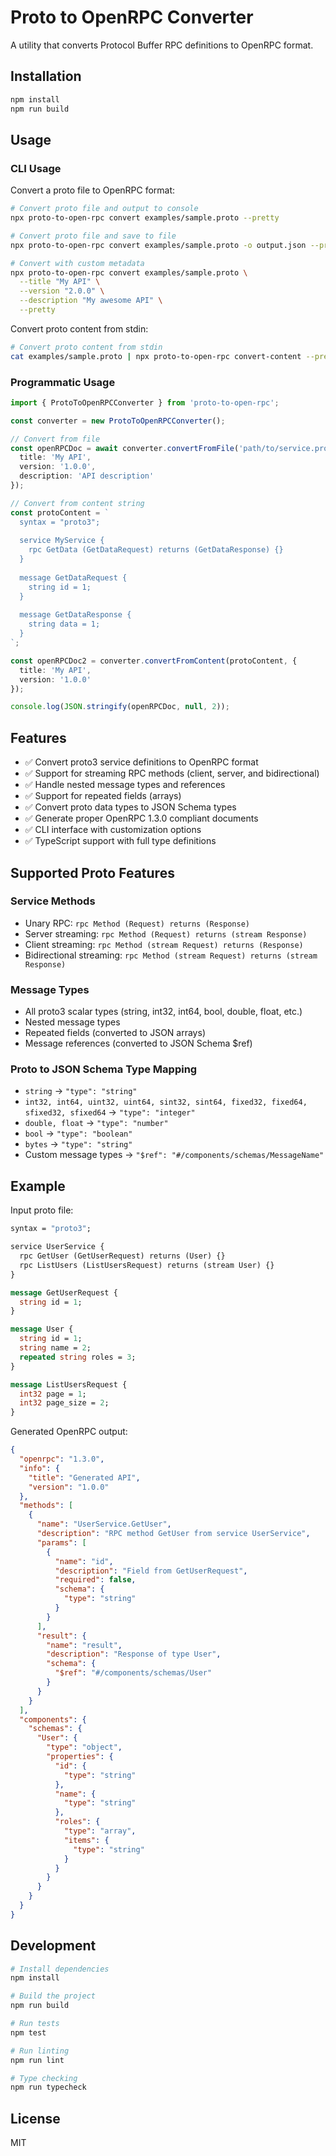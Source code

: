 # Proto to OpenRPC Converter

A utility that converts Protocol Buffer RPC definitions to OpenRPC format.

## Installation

```bash
npm install
npm run build
```

## Usage

### CLI Usage

Convert a proto file to OpenRPC format:

```bash
# Convert proto file and output to console
npx proto-to-open-rpc convert examples/sample.proto --pretty

# Convert proto file and save to file
npx proto-to-open-rpc convert examples/sample.proto -o output.json --pretty

# Convert with custom metadata
npx proto-to-open-rpc convert examples/sample.proto \
  --title "My API" \
  --version "2.0.0" \
  --description "My awesome API" \
  --pretty
```

Convert proto content from stdin:

```bash
# Convert proto content from stdin
cat examples/sample.proto | npx proto-to-open-rpc convert-content --pretty
```

### Programmatic Usage

```typescript
import { ProtoToOpenRPCConverter } from 'proto-to-open-rpc';

const converter = new ProtoToOpenRPCConverter();

// Convert from file
const openRPCDoc = await converter.convertFromFile('path/to/service.proto', {
  title: 'My API',
  version: '1.0.0',
  description: 'API description'
});

// Convert from content string
const protoContent = `
  syntax = "proto3";
  
  service MyService {
    rpc GetData (GetDataRequest) returns (GetDataResponse) {}
  }
  
  message GetDataRequest {
    string id = 1;
  }
  
  message GetDataResponse {
    string data = 1;
  }
`;

const openRPCDoc2 = converter.convertFromContent(protoContent, {
  title: 'My API',
  version: '1.0.0'
});

console.log(JSON.stringify(openRPCDoc, null, 2));
```

## Features

- ✅ Convert proto3 service definitions to OpenRPC format
- ✅ Support for streaming RPC methods (client, server, and bidirectional)
- ✅ Handle nested message types and references
- ✅ Support for repeated fields (arrays)
- ✅ Convert proto data types to JSON Schema types
- ✅ Generate proper OpenRPC 1.3.0 compliant documents
- ✅ CLI interface with customization options
- ✅ TypeScript support with full type definitions

## Supported Proto Features

### Service Methods
- Unary RPC: `rpc Method (Request) returns (Response)`
- Server streaming: `rpc Method (Request) returns (stream Response)`
- Client streaming: `rpc Method (stream Request) returns (Response)`
- Bidirectional streaming: `rpc Method (stream Request) returns (stream Response)`

### Message Types
- All proto3 scalar types (string, int32, int64, bool, double, float, etc.)
- Nested message types
- Repeated fields (converted to JSON arrays)
- Message references (converted to JSON Schema $ref)

### Proto to JSON Schema Type Mapping
- `string` → `"type": "string"`
- `int32, int64, uint32, uint64, sint32, sint64, fixed32, fixed64, sfixed32, sfixed64` → `"type": "integer"`
- `double, float` → `"type": "number"`
- `bool` → `"type": "boolean"`
- `bytes` → `"type": "string"`
- Custom message types → `"$ref": "#/components/schemas/MessageName"`

## Example

Input proto file:
```protobuf
syntax = "proto3";

service UserService {
  rpc GetUser (GetUserRequest) returns (User) {}
  rpc ListUsers (ListUsersRequest) returns (stream User) {}
}

message GetUserRequest {
  string id = 1;
}

message User {
  string id = 1;
  string name = 2;
  repeated string roles = 3;
}

message ListUsersRequest {
  int32 page = 1;
  int32 page_size = 2;
}
```

Generated OpenRPC output:
```json
{
  "openrpc": "1.3.0",
  "info": {
    "title": "Generated API",
    "version": "1.0.0"
  },
  "methods": [
    {
      "name": "UserService.GetUser",
      "description": "RPC method GetUser from service UserService",
      "params": [
        {
          "name": "id",
          "description": "Field from GetUserRequest",
          "required": false,
          "schema": {
            "type": "string"
          }
        }
      ],
      "result": {
        "name": "result",
        "description": "Response of type User",
        "schema": {
          "$ref": "#/components/schemas/User"
        }
      }
    }
  ],
  "components": {
    "schemas": {
      "User": {
        "type": "object",
        "properties": {
          "id": {
            "type": "string"
          },
          "name": {
            "type": "string"
          },
          "roles": {
            "type": "array",
            "items": {
              "type": "string"
            }
          }
        }
      }
    }
  }
}
```

## Development

```bash
# Install dependencies
npm install

# Build the project
npm run build

# Run tests
npm test

# Run linting
npm run lint

# Type checking
npm run typecheck
```

## License

MIT